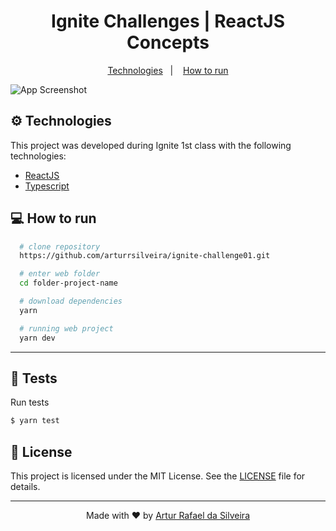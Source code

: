 <h1 align="center">
  Ignite Challenges | ReactJS Concepts
</h1>

<p align="center">
  <a href="#gear-technologies">Technologies</a>&nbsp;&nbsp;&nbsp;|&nbsp;&nbsp;&nbsp;
  <a href="#computer-how-to-run">How to run</a>
</p>

![App Screenshot](https://i.postimg.cc/vBw9ZqdY/todo.jpg)

## :gear: Technologies

This project was developed during Ignite 1st class with the following technologies:

  - [ReactJS](https://reactjs.org/)
  - [Typescript][ts]

## :computer: How to run

  ```bash
    # clone repository
    https://github.com/arturrsilveira/ignite-challenge01.git

    # enter web folder
    cd folder-project-name

    # download dependencies
    yarn

    # running web project
    yarn dev
  ```

---

## 🥇 Tests

Run tests
```bash
$ yarn test
```

[ts]: https://www.typescriptlang.org

## 📝 License

This project is licensed under the MIT License. See the [LICENSE](LICENSE) file for details.


---

<p align="center">Made with ♥ by <a href="https://www.linkedin.com/in/arturrsilveira" target="_blank">Artur Rafael da Silveira</a></p>

